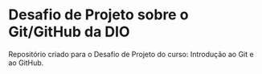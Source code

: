 # Desafio de Projeto sobre o Git/GitHub da DIO
Repositório criado para o Desafio de Projeto do curso: Introdução ao Git e ao GitHub.
